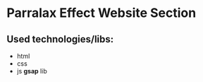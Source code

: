 # Parralax Effect Website Section

## Used technologies/libs:

-   html
-   css
-   js **gsap** lib
